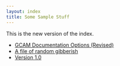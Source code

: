 ```yaml
---
layout: index
title: Some Sample Stuff
---
```


This is the new version of the index.

* [GCAM Documentation Options (Revised)](gcam-doc-options.html)
* [A file of random gibberish](foo.html)
* [Version 1.0](v1.0)

